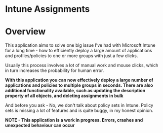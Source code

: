 # Intune Assignments

# Overview

This application aims to solve one big issue I've had with Microsoft Intune for a long time - how to efficiently deploy a large amount of applications and profiles/policies to one or more groups with just a few clicks.

Usually this process involves a lot of manual work and mouse clicks, which in turn increases the probability for human error.


__With this application you can now effectively deploy a large number of applications and policies to multiple groups in seconds. There are also additional functionality available, such as updating the description property of all objects, and deleting assignments in bulk__


And before you ask - No, we don't talk about policy sets in Intune. Policy sets is missing a lot of features and is quite buggy, in my honest opinion.


__NOTE - This application is a work in progress. Errors, crashes and unexpected behaviour can occur__












